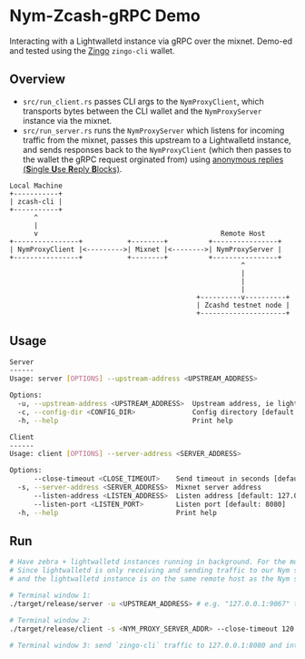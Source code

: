 # Nym-Zcash-gRPC Demo

Interacting with a Lightwalletd instance via gRPC over the mixnet. Demo-ed and tested using the [Zingo](https://github.com/zingolabs/zingolib?tab=readme-ov-file#zingo-cli) `zingo-cli` wallet.

## Overview
* `src/run_client.rs` passes CLI args to the `NymProxyClient`, which transports bytes between the CLI wallet and the `NymProxyServer` instance via the mixnet.
* `src/run_server.rs` runs the `NymProxyServer` which listens for incoming traffic from the mixnet, passes this upstream to a Lightwalletd instance, and sends responses back to the `NymProxyClient` (which then passes to the wallet the gRPC request orginated from) using [anonymous replies (**S**ingle **U**se **R**eply **B**locks)](https://nymtech.net/docs/architecture/traffic-flow.html#private-replies-using-surbs).

```
Local Machine
+-----------+
| zcash-cli |
+-----------+
      ^
      |
      v                                             Remote Host
+----------------+           +--------+          +----------------+
| NymProxyClient |<--------->| Mixnet |<-------->| NymProxyServer |
+----------------+           +--------+          +----------------+
                                                         ^
                                                         |
                                                         |
                                                         |
                                              +----------v----------+
                                              | Zcashd testnet node |
                                              +---------------------+
```

## Usage
```sh
Server
------
Usage: server [OPTIONS] --upstream-address <UPSTREAM_ADDRESS>

Options:
  -u, --upstream-address <UPSTREAM_ADDRESS>  Upstream address, ie lightwalletd address
  -c, --config-dir <CONFIG_DIR>              Config directory [default: /tmp/mixnet-client]
  -h, --help                                 Print help

Client
------
Usage: client [OPTIONS] --server-address <SERVER_ADDRESS>

Options:
      --close-timeout <CLOSE_TIMEOUT>    Send timeout in seconds [default: 10]
  -s, --server-address <SERVER_ADDRESS>  Mixnet server address
      --listen-address <LISTEN_ADDRESS>  Listen address [default: 127.0.0.1]
      --listen-port <LISTEN_PORT>        Listen port [default: 8080]
  -h, --help                             Print help
```

## Run
```sh
# Have zebra + lightwalletd instances running in background. For the moment you cannot run lightwalletd using the TLS certificate, as requests are coming to/from localhost and not the cert address.
# Since lightwalletd is only receiving and sending traffic to our Nym server instance on the same server, this is not too much of an issue for the moment as traffic is encrypted as it moves through the mixnet,
# and the lightwalletd instance is on the same remote host as the Nym server instance.

# Terminal window 1:
./target/release/server -u <UPSTREAM_ADDRESS> # e.g. "127.0.0.1:9067" the default lightwalletd listening address

# Terminal window 2:
./target/release/client -s <NYM_PROXY_SERVER_ADDR> --close-timeout 120

# Terminal window 3: send `zingo-cli` traffic to 127.0.0.1:8080 and interact as per usual
```
